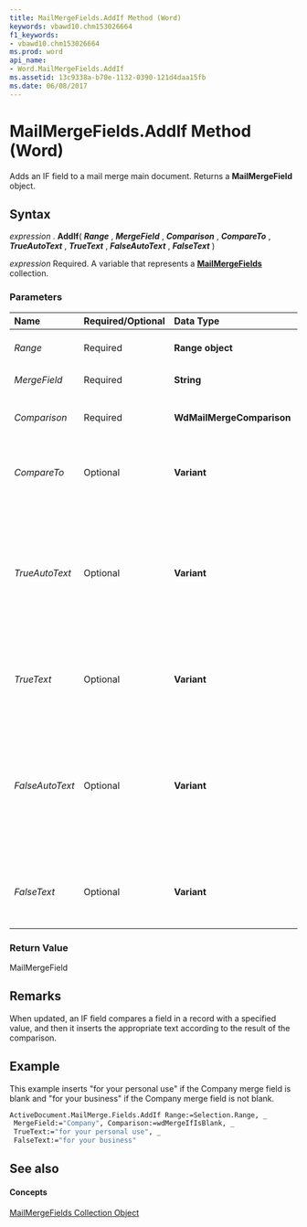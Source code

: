 ```yaml
---
title: MailMergeFields.AddIf Method (Word)
keywords: vbawd10.chm153026664
f1_keywords:
- vbawd10.chm153026664
ms.prod: word
api_name:
- Word.MailMergeFields.AddIf
ms.assetid: 13c9338a-b70e-1132-0390-121d4daa15fb
ms.date: 06/08/2017
---
```



# MailMergeFields.AddIf Method (Word)

Adds an IF field to a mail merge main document. Returns a  **MailMergeField** object.


## Syntax

 _expression_ . **AddIf**( **_Range_** , **_MergeField_** , **_Comparison_** , **_CompareTo_** , **_TrueAutoText_** , **_TrueText_** , **_FalseAutoText_** , **_FalseText_** )

 _expression_ Required. A variable that represents a **[MailMergeFields](Word.mailmergefields.md)** collection.


### Parameters



|**Name**|**Required/Optional**|**Data Type**|**Description**|
|:-----|:-----|:-----|:-----|
| _Range_|Required| **Range object**|The location for the IF field.|
| _MergeField_|Required| **String**|The merge field name.|
| _Comparison_|Required| **WdMailMergeComparison**|The operator used in the comparison.|
| _CompareTo_|Optional| **Variant**|The text to compare with the contents of MergeField.|
| _TrueAutoText_|Optional| **Variant**|The AutoText entry that's inserted if the comparison is true. If this argument is specified, TrueText is ignored.|
| _TrueText_|Optional| **Variant**|The text that's inserted if the comparison is true.|
| _FalseAutoText_|Optional| **Variant**|The AutoText entry that's inserted if the comparison is false. If this argument is specified, FalseText is ignored.|
| _FalseText_|Optional| **Variant**|The text that's inserted if the comparison is false.|

### Return Value

MailMergeField


## Remarks

When updated, an IF field compares a field in a record with a specified value, and then it inserts the appropriate text according to the result of the comparison.


## Example

This example inserts "for your personal use" if the Company merge field is blank and "for your business" if the Company merge field is not blank.


```vb
ActiveDocument.MailMerge.Fields.AddIf Range:=Selection.Range, _ 
 MergeField:="Company", Comparison:=wdMergeIfIsBlank, _ 
 TrueText:="for your personal use", _ 
 FalseText:="for your business"
```


## See also


#### Concepts


[MailMergeFields Collection Object](Word.mailmergefields.md)

